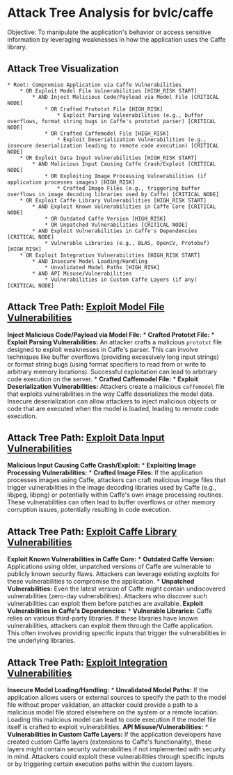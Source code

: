 # Attack Tree Analysis for bvlc/caffe

Objective: To manipulate the application's behavior or access sensitive information by leveraging weaknesses in how the application uses the Caffe library.

## Attack Tree Visualization

```
* Root: Compromise Application via Caffe Vulnerabilities
    * OR Exploit Model File Vulnerabilities [HIGH_RISK START]
        * AND Inject Malicious Code/Payload via Model File [CRITICAL NODE]
            * OR Crafted Prototxt File [HIGH_RISK]
                * Exploit Parsing Vulnerabilities (e.g., buffer overflows, format string bugs in Caffe's prototxt parser) [CRITICAL NODE]
            * OR Crafted Caffemodel File [HIGH_RISK]
                * Exploit Deserialization Vulnerabilities (e.g., insecure deserialization leading to remote code execution) [CRITICAL NODE]
    * OR Exploit Data Input Vulnerabilities [HIGH_RISK START]
        * AND Malicious Input Causing Caffe Crash/Exploit [CRITICAL NODE]
            * OR Exploiting Image Processing Vulnerabilities (if application processes images) [HIGH_RISK]
                * Crafted Image Files (e.g., triggering buffer overflows in image decoding libraries used by Caffe) [CRITICAL NODE]
    * OR Exploit Caffe Library Vulnerabilities [HIGH_RISK START]
        * AND Exploit Known Vulnerabilities in Caffe Core [CRITICAL NODE]
            * OR Outdated Caffe Version [HIGH_RISK]
            * OR Unpatched Vulnerabilities [CRITICAL NODE]
        * AND Exploit Vulnerabilities in Caffe's Dependencies [CRITICAL NODE]
            * Vulnerable Libraries (e.g., BLAS, OpenCV, Protobuf) [HIGH_RISK]
    * OR Exploit Integration Vulnerabilities [HIGH_RISK START]
        * AND Insecure Model Loading/Handling
            * Unvalidated Model Paths [HIGH_RISK]
        * AND API Misuse/Vulnerabilities
            * Vulnerabilities in Custom Caffe Layers (if any) [CRITICAL NODE]
```


## Attack Tree Path: [Exploit Model File Vulnerabilities](./attack_tree_paths/exploit_model_file_vulnerabilities.md)

**Inject Malicious Code/Payload via Model File:**
    * **Crafted Prototxt File:**
        * **Exploit Parsing Vulnerabilities:** An attacker crafts a malicious `prototxt` file designed to exploit weaknesses in Caffe's parser. This can involve techniques like buffer overflows (providing excessively long input strings) or format string bugs (using format specifiers to read from or write to arbitrary memory locations). Successful exploitation can lead to arbitrary code execution on the server.
    * **Crafted Caffemodel File:**
        * **Exploit Deserialization Vulnerabilities:** Attackers create a malicious `caffemodel` file that exploits vulnerabilities in the way Caffe deserializes the model data. Insecure deserialization can allow attackers to inject malicious objects or code that are executed when the model is loaded, leading to remote code execution.

## Attack Tree Path: [Exploit Data Input Vulnerabilities](./attack_tree_paths/exploit_data_input_vulnerabilities.md)

**Malicious Input Causing Caffe Crash/Exploit:**
    * **Exploiting Image Processing Vulnerabilities:**
        * **Crafted Image Files:** If the application processes images using Caffe, attackers can craft malicious image files that trigger vulnerabilities in the image decoding libraries used by Caffe (e.g., libjpeg, libpng) or potentially within Caffe's own image processing routines. These vulnerabilities can often lead to buffer overflows or other memory corruption issues, potentially resulting in code execution.

## Attack Tree Path: [Exploit Caffe Library Vulnerabilities](./attack_tree_paths/exploit_caffe_library_vulnerabilities.md)

**Exploit Known Vulnerabilities in Caffe Core:**
    * **Outdated Caffe Version:** Applications using older, unpatched versions of Caffe are vulnerable to publicly known security flaws. Attackers can leverage existing exploits for these vulnerabilities to compromise the application.
    * **Unpatched Vulnerabilities:** Even the latest version of Caffe might contain undiscovered vulnerabilities (zero-day vulnerabilities). Attackers who discover such vulnerabilities can exploit them before patches are available.
**Exploit Vulnerabilities in Caffe's Dependencies:**
    * **Vulnerable Libraries:** Caffe relies on various third-party libraries. If these libraries have known vulnerabilities, attackers can exploit them through the Caffe application. This often involves providing specific inputs that trigger the vulnerabilities in the underlying libraries.

## Attack Tree Path: [Exploit Integration Vulnerabilities](./attack_tree_paths/exploit_integration_vulnerabilities.md)

**Insecure Model Loading/Handling:**
    * **Unvalidated Model Paths:** If the application allows users or external sources to specify the path to the model file without proper validation, an attacker could provide a path to a malicious model file stored elsewhere on the system or a remote location. Loading this malicious model can lead to code execution if the model file itself is crafted to exploit vulnerabilities.
**API Misuse/Vulnerabilities:**
    * **Vulnerabilities in Custom Caffe Layers:** If the application developers have created custom Caffe layers (extensions to Caffe's functionality), these layers might contain security vulnerabilities if not implemented with security in mind. Attackers could exploit these vulnerabilities through specific inputs or by triggering certain execution paths within the custom layers.

